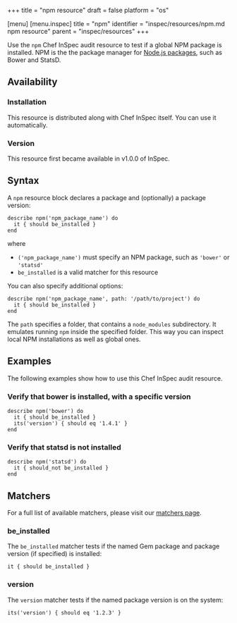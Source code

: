 +++
title = "npm resource"
draft = false
platform = "os"

[menu]
  [menu.inspec]
    title = "npm"
    identifier = "inspec/resources/npm.md npm resource"
    parent = "inspec/resources"
+++


Use the `npm` Chef InSpec audit resource to test if a global NPM package is installed. NPM is the the package manager for [Node.js packages](https://docs.npmjs.com), such as Bower and StatsD.


## Availability

### Installation

This resource is distributed along with Chef InSpec itself. You can use it automatically.

### Version

This resource first became available in v1.0.0 of InSpec.

## Syntax

A `npm` resource block declares a package and (optionally) a package version:

    describe npm('npm_package_name') do
      it { should be_installed }
    end

where

* `('npm_package_name')` must specify an NPM package, such as `'bower'` or `'statsd'`
* `be_installed` is a valid matcher for this resource

You can also specify additional options:

    describe npm('npm_package_name', path: '/path/to/project') do
      it { should be_installed }
    end

The `path` specifies a folder, that contains a `node_modules` subdirectory. It emulates running `npm` inside the specified folder. This way you can inspect local NPM installations as well as global ones.


## Examples

The following examples show how to use this Chef InSpec audit resource.

### Verify that bower is installed, with a specific version

    describe npm('bower') do
      it { should be_installed }
      its('version') { should eq '1.4.1' }
    end

### Verify that statsd is not installed

    describe npm('statsd') do
      it { should_not be_installed }
    end


## Matchers

For a full list of available matchers, please visit our [matchers page](https://www.inspec.io/docs/reference/matchers/).

### be_installed

The `be_installed` matcher tests if the named Gem package and package version (if specified) is installed:

    it { should be_installed }

### version

The `version` matcher tests if the named package version is on the system:

    its('version') { should eq '1.2.3' }
